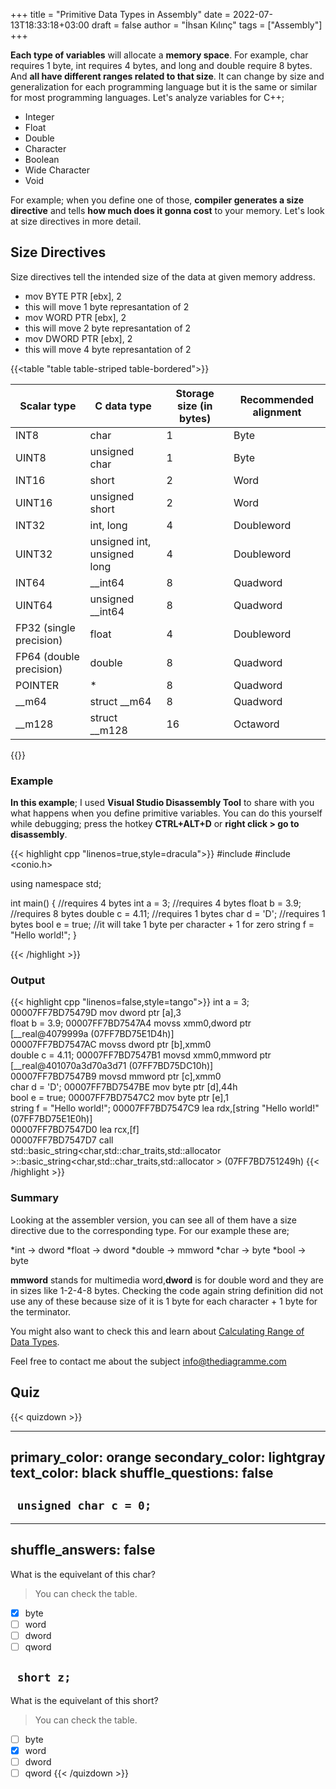 +++
title = "Primitive Data Types in Assembly"
date = 2022-07-13T18:33:18+03:00
draft = false
author = "İhsan Kılınç"
tags = ["Assembly"]
+++

**Each type of variables** will allocate a **memory space**. For example, char requires 1 byte, int requires 4 bytes, and long and double require 8 bytes. And **all have different ranges related to that size**. It can change by size and generalization for each programming language but it is the same or similar for most programming languages. Let's analyze variables for C++;

* Integer
* Float
* Double
* Character
* Boolean
* Wide Character
* Void

For example; when you define one of those, **compiler generates a size directive** and tells **how much does it gonna cost** to your memory. Let's look at size directives in more detail.

##  Size Directives

Size directives tell the intended size of the data at given memory address. 
* mov BYTE PTR [ebx], 2	
* this will move 1 byte represantation of 2
* mov WORD PTR [ebx], 2	
* this will move 2 byte represantation of 2
* mov DWORD PTR [ebx], 2
* this will move 4 byte represantation of 2 


{{<table "table table-striped table-bordered">}}

| Scalar type             	| C data type                 	| Storage size (in bytes) 	| Recommended alignment 	|
|-------------------------	|-----------------------------	|-------------------------	|-----------------------	|
| INT8                    	| char                        	| 1                       	| Byte                  	|
| UINT8                   	| unsigned char               	| 1                       	| Byte                  	|
| INT16                   	| short                       	| 2                       	| Word                  	|
| UINT16                  	| unsigned short              	| 2                       	| Word                  	|
| INT32                   	| int, long                   	| 4                       	| Doubleword            	|
| UINT32                  	| unsigned int, unsigned long 	| 4                       	| Doubleword            	|
| INT64                   	| __int64                     	| 8                       	| Quadword              	|
| UINT64                  	| unsigned __int64            	| 8                       	| Quadword              	|
| FP32 (single precision) 	| float                       	| 4                       	| Doubleword            	|
| FP64 (double precision) 	| double                      	| 8                       	| Quadword              	|
| POINTER                 	| *                           	| 8                       	| Quadword              	|
| __m64                   	| struct __m64                	| 8                       	| Quadword              	|
| __m128                  	| struct __m128               	| 16                      	| Octaword              	|

{{</table>}}

### Example

**In this example**; I used **Visual Studio Disassembly Tool** to share with you what happens when you define primitive variables. You can do this yourself while debugging; press the hotkey **CTRL+ALT+D** or **right click > go to disassembly**.

{{< highlight cpp "linenos=true,style=dracula">}}
#include <iostream>
#include <conio.h>

using namespace std;

int main() {
    //requires 4 bytes
    int a = 3; 
    //requires 4 bytes
    float b = 3.9;
    //requires 8 bytes
    double c = 4.11;
    //requires 1 bytes
    char d = 'D';
    //requires 1 bytes
    bool e = true;
    //it will take 1 byte per character + 1 for zero
    string f = "Hello world!";
}

{{< /highlight >}}


### Output

{{< highlight cpp "linenos=false,style=tango">}}
    int a = 3; 
00007FF7BD75479D  mov         dword ptr [a],3  
    float b = 3.9;
00007FF7BD7547A4  movss       xmm0,dword ptr [__real@4079999a (07FF7BD75E1D4h)]  
00007FF7BD7547AC  movss       dword ptr [b],xmm0  
    double c = 4.11;
00007FF7BD7547B1  movsd       xmm0,mmword ptr [__real@401070a3d70a3d71 (07FF7BD75DC10h)]  
00007FF7BD7547B9  movsd       mmword ptr [c],xmm0  
    char d = 'D';
00007FF7BD7547BE  mov         byte ptr [d],44h  
    bool e = true;
00007FF7BD7547C2  mov         byte ptr [e],1  
    string f = "Hello world!";
00007FF7BD7547C9  lea         rdx,[string "Hello world!" (07FF7BD75E1E0h)]  
00007FF7BD7547D0  lea         rcx,[f]  
00007FF7BD7547D7  call        std::basic_string<char,std::char_traits<char>,std::allocator<char> >::basic_string<char,std::char_traits<char>,std::allocator<char> > (07FF7BD751249h) 
{{< /highlight >}}

### Summary

Looking at the assembler version, you can see all of them have a size directive due to the corresponding type. For our example these are;

*int -> dword
*float -> dword
*double -> mmword
*char -> byte
*bool -> byte

**mmword** stands for multimedia word,**dword** is for double word and they are in sizes like 1-2-4-8 bytes. Checking the code again string definition did not use any of these because size of it is 1 byte for each character + 1 byte for the terminator.

You might also want to check this and learn about [Calculating Range of Data Types](https://thediagramme.com/how-to-calculate-range-of-data-types).

Feel free to contact me about the subject info@thediagramme.com

## Quiz

{{< quizdown >}}

---
primary_color: orange
secondary_color: lightgray
text_color: black
shuffle_questions: false
---

## ``` unsigned char c = 0;```

---
shuffle_answers: false
---

What is the equivelant of this char?

> You can check the table.

- [X] byte
- [ ] word
- [ ] dword
- [ ] qword

## ``` short z;```

What is the equivelant of this short?

> You can check the table.

- [ ] byte
- [X] word
- [ ] dword
- [ ] qword
{{< /quizdown >}}